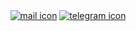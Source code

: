 <div align="center"> 
  <a href="mailto:viklushkin.igor@yandex.ru"><img alt="mail icon" src="https://img.shields.io/badge/-Gmail-%23333?style=for-the-badge&logo=gmail&logoColor=white"></a>
  <a href="https://t.me/rmnv1" target="_blank"><img alt="telegram icon" src="https://img.shields.io/badge/-Telegram-%23332?style=for-the-badge&logo=telegram&logoColor=white" /></a>
</div>
